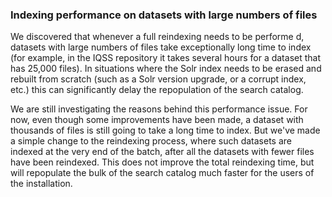 ### Indexing performance on datasets with large numbers of files

We discovered that whenever a full reindexing needs to be performe d, datasets with large numbers of files take exceptionally long time to index (for example, in the IQSS repository it takes several hours for a dataset that has 25,000 files). In situations where the Solr index needs to be erased and rebuilt from scratch (such as a Solr version upgrade, or a corrupt index, etc.) this can significantly delay the repopulation of the search catalog. 

We are still investigating the reasons behind this performance issue. For now, even though some improvements have been made, a dataset with thousands of files is still going to take a long time to index. But we've made a simple change to the reindexing process, where such datasets are indexed at the very end of the batch, after all the datasets with fewer files have been reindexed. This does not improve the total reindexing time, but will repopulate the bulk of the search catalog much faster for the users of the installation. 

